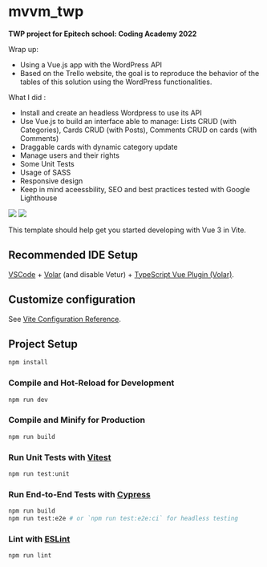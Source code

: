 # mvvm_twp

<b>TWP project for Epitech school: Coding Academy 2022</b>

Wrap up:
- Using a Vue.js app with the WordPress API
- Based on the Trello website, the goal is to reproduce the behavior of the tables of this solution using the WordPress functionalities.

What I did : 
- Install and create an headless Wordpress to use its API
- Use Vue.js to build an interface able to manage: Lists CRUD (with Categories), Cards CRUD (with Posts), Comments CRUD on cards (with Comments)
- Draggable cards with dynamic category update
- Manage users and their rights
- Some Unit Tests
- Usage of SASS
- Responsive design
- Keep in mind aceessbility, SEO and best practices tested with Google Lighthouse



<img src="https://lh3.googleusercontent.com/pw/AL9nZEWK9YYLN0bgf_oax6wk91eHLWFr8g47EhGRE04XyQZdaCRijpR6x0zjc0qj6BOcKR8Yu-pg9x4YH7JfqnJ-1sXsGqfPSX6lGu14JSF4aV2kxMptIReMvmhXptWH9pRnw27sFaqQtybDWOXK0YjiBxSO=w1918-h936-no?authuser=0" />

<img src="https://lh3.googleusercontent.com/pw/AL9nZEVMvVN0RbGamZPKw5YM3WzAXJlTyOekrRNdDjClz54aVLOrJoBUW-ihswDU0vkx9S4UmOt1Bw7zh-5qkh4FNDdlrCBPLufBcsdABhCwBC5pvogWrRu1LwLTJFdhhHaJQkPbuBaVJS_lUfWFo_PNvY5x=w795-h619-no?authuser=0" />

This template should help get you started developing with Vue 3 in Vite.

## Recommended IDE Setup

[VSCode](https://code.visualstudio.com/) + [Volar](https://marketplace.visualstudio.com/items?itemName=Vue.volar) (and disable Vetur) + [TypeScript Vue Plugin (Volar)](https://marketplace.visualstudio.com/items?itemName=Vue.vscode-typescript-vue-plugin).

## Customize configuration

See [Vite Configuration Reference](https://vitejs.dev/config/).

## Project Setup

```sh
npm install
```

### Compile and Hot-Reload for Development

```sh
npm run dev
```

### Compile and Minify for Production

```sh
npm run build
```

### Run Unit Tests with [Vitest](https://vitest.dev/)

```sh
npm run test:unit
```

### Run End-to-End Tests with [Cypress](https://www.cypress.io/)

```sh
npm run build
npm run test:e2e # or `npm run test:e2e:ci` for headless testing
```

### Lint with [ESLint](https://eslint.org/)

```sh
npm run lint
```
